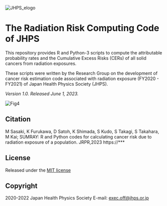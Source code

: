 ![JHPS_elogo](https://github.com/JapanHealthPhysicsSociety/SUMRAY/assets/100466085/aded1f39-1b04-4876-a8ca-377a3927e815)

# **The Radiation Risk Computing Code of JHPS**
This repository provides R and Python-3 scripts to compute the attributable probability rates and the Cumulative Excess Risks (CERs) of all solid cancers from radiation exposures.

These scripts were written by the Research Group on the development of cancer risk estimation code associated with radiation exposure (FY2020 - FY2021) of Japan Health Physics Society (JHPS).

*Version 1.0. Released June 1, 2023.*

![Fig4](https://github.com/JapanHealthPhysicsSociety/SUMRAY/assets/100466085/89986a63-66dc-4431-96c8-871666f595f8)

## Citation
M Sasaki, K Furukawa, D Satoh, K Shimada, S Kudo, S Takagi, S Takahara, M Kai; SUMRAY: R and Python codes for calculating cancer risk due to radiation exposure of a population. JRPR,2023
https://***

## License
Released under the [MIT license](https://opensource.org/licenses/mit-license.php)

## Copyright
2020-2022 Japan Health Physics Society
E-mail: exec.off@jhps.or.jp